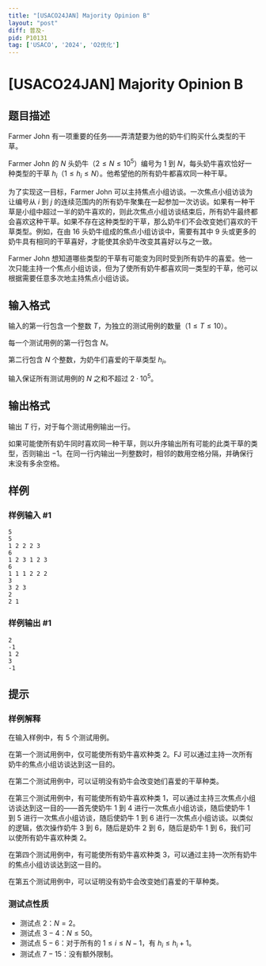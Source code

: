 ```yaml
---
title: "[USACO24JAN] Majority Opinion B"
layout: "post"
diff: 普及-
pid: P10131
tag: ['USACO', '2024', 'O2优化']
---
```

# [USACO24JAN] Majority Opinion B
## 题目描述

Farmer John 有一项重要的任务——弄清楚要为他的奶牛们购买什么类型的干草。

Farmer John 的 $N$ 头奶牛（$2\le N\le 10^5$）编号为 $1$ 到 $N$，每头奶牛喜欢恰好一种类型的干草 $h_i$（$1\le h_i\le N$）。他希望他的所有奶牛都喜欢同一种干草。

为了实现这一目标，Farmer John 可以主持焦点小组访谈。一次焦点小组访谈为让编号从 $i$ 到 $j$ 的连续范围内的所有奶牛聚集在一起参加一次访谈。如果有一种干草是小组中超过一半的奶牛喜欢的，则此次焦点小组访谈结束后，所有奶牛最终都会喜欢这种干草。如果不存在这种类型的干草，那么奶牛们不会改变她们喜欢的干草类型。例如，在由 $16$ 头奶牛组成的焦点小组访谈中，需要有其中 $9$ 头或更多的奶牛具有相同的干草喜好，才能使其余奶牛改变其喜好以与之一致。

Farmer John 想知道哪些类型的干草有可能变为同时受到所有奶牛的喜爱。他一次只能主持一个焦点小组访谈，但为了使所有奶牛都喜欢同一类型的干草，他可以根据需要任意多次地主持焦点小组访谈。 
## 输入格式

输入的第一行包含一个整数 $T$，为独立的测试用例的数量（$1\le T\le 10$）。

每一个测试用例的第一行包含 $N$。

第二行包含 $N$ 个整数，为奶牛们喜爱的干草类型 $h_i$。

输入保证所有测试用例的 $N$ 之和不超过 $2\cdot 10^5$。 
## 输出格式

输出 $T$ 行，对于每个测试用例输出一行。

如果可能使所有奶牛同时喜欢同一种干草，则以升序输出所有可能的此类干草的类型，否则输出 $-1$。在同一行内输出一列整数时，相邻的数用空格分隔，并确保行末没有多余空格。 
## 样例

### 样例输入 #1
```
5
5
1 2 2 2 3
6
1 2 3 1 2 3
6
1 1 1 2 2 2
3
3 2 3
2
2 1
```
### 样例输出 #1
```
2
-1
1 2
3
-1
```
## 提示

### 样例解释

在输入样例中，有 5 个测试用例。

在第一个测试用例中，仅可能使所有奶牛喜欢种类 $2$。FJ 可以通过主持一次所有奶牛的焦点小组访谈达到这一目的。

在第二个测试用例中，可以证明没有奶牛会改变她们喜爱的干草种类。

在第三个测试用例中，有可能使所有奶牛喜欢种类 $1$，可以通过主持三次焦点小组访谈达到这一目的——首先使奶牛 $1$ 到 $4$ 进行一次焦点小组访谈，随后使奶牛 $1$ 到 $5$ 进行一次焦点小组访谈，随后使奶牛 $1$ 到 $6$ 进行一次焦点小组访谈。以类似的逻辑，依次操作奶牛 $3$ 到 $6$，随后是奶牛 $2$ 到 $6$，随后是奶牛 $1$ 到 $6$，我们可以使所有奶牛喜欢种类 $2$。

在第四个测试用例中，有可能使所有奶牛喜欢种类 $3$，可以通过主持一次所有奶牛的焦点小组访谈达到这一目的。

在第五个测试用例中，可以证明没有奶牛会改变她们喜爱的干草种类。

### 测试点性质

- 测试点 $2$：$N=2$。
- 测试点 $3-4$：$N\le 50$。
- 测试点 $5-6$：对于所有的 $1\le i\le N−1$，有 $h_i\le h_i+1$。
- 测试点 $7-15$：没有额外限制。

